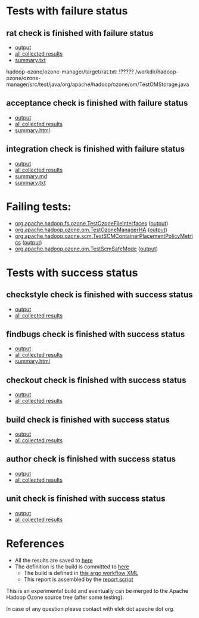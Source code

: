 # Tests with failure status

## rat check is finished with failure status

   * [output](https://raw.githubusercontent.com/elek/ozone-ci-03/master/pr/pr-hdds-2444-t2gfk/rat/output.log)
   * [all collected results](https://github.com/elek/ozone-ci-03/tree/master/pr/pr-hdds-2444-t2gfk/rat)
   * [summary.txt](https://github.com/elek/ozone-ci-03/tree/master/pr/pr-hdds-2444-t2gfk/rat/summary.txt)

hadoop-ozone/ozone-manager/target/rat.txt: !????? /workdir/hadoop-ozone/ozone-manager/src/test/java/org/apache/hadoop/ozone/om/TestOMStorage.java

## acceptance check is finished with failure status

   * [output](https://raw.githubusercontent.com/elek/ozone-ci-03/master/pr/pr-hdds-2444-t2gfk/acceptance/output.log)
   * [all collected results](https://github.com/elek/ozone-ci-03/tree/master/pr/pr-hdds-2444-t2gfk/acceptance)
   * [summary.html](https://elek.github.io/ozone-ci-03/pr/pr-hdds-2444-t2gfk/acceptance/summary.html)


## integration check is finished with failure status

   * [output](https://raw.githubusercontent.com/elek/ozone-ci-03/master/pr/pr-hdds-2444-t2gfk/integration/output.log)
   * [all collected results](https://github.com/elek/ozone-ci-03/tree/master/pr/pr-hdds-2444-t2gfk/integration)
   * [summary.md](https://github.com/elek/ozone-ci-03/tree/master/pr/pr-hdds-2444-t2gfk/integration/summary.md)
   * [summary.txt](https://github.com/elek/ozone-ci-03/tree/master/pr/pr-hdds-2444-t2gfk/integration/summary.txt)

# Failing tests: 

 * [org.apache.hadoop.fs.ozone.TestOzoneFileInterfaces](hadoop-ozone/ozonefs/org.apache.hadoop.fs.ozone.TestOzoneFileInterfaces.txt) ([output](hadoop-ozone/ozonefs/org.apache.hadoop.fs.ozone.TestOzoneFileInterfaces-output.txt))
 * [org.apache.hadoop.ozone.om.TestOzoneManagerHA](hadoop-ozone/integration-test/org.apache.hadoop.ozone.om.TestOzoneManagerHA.txt) ([output](hadoop-ozone/integration-test/org.apache.hadoop.ozone.om.TestOzoneManagerHA-output.txt))
 * [org.apache.hadoop.ozone.scm.TestSCMContainerPlacementPolicyMetrics](hadoop-ozone/integration-test/org.apache.hadoop.ozone.scm.TestSCMContainerPlacementPolicyMetrics.txt) ([output](hadoop-ozone/integration-test/org.apache.hadoop.ozone.scm.TestSCMContainerPlacementPolicyMetrics-output.txt))
 * [org.apache.hadoop.ozone.om.TestScmSafeMode](hadoop-ozone/integration-test/org.apache.hadoop.ozone.om.TestScmSafeMode.txt) ([output](hadoop-ozone/integration-test/org.apache.hadoop.ozone.om.TestScmSafeMode-output.txt))


# Tests with success status

## checkstyle check is finished with success status

   * [output](https://raw.githubusercontent.com/elek/ozone-ci-03/master/pr/pr-hdds-2444-t2gfk/checkstyle/output.log)
   * [all collected results](https://github.com/elek/ozone-ci-03/tree/master/pr/pr-hdds-2444-t2gfk/checkstyle)


## findbugs check is finished with success status

   * [output](https://raw.githubusercontent.com/elek/ozone-ci-03/master/pr/pr-hdds-2444-t2gfk/findbugs/output.log)
   * [all collected results](https://github.com/elek/ozone-ci-03/tree/master/pr/pr-hdds-2444-t2gfk/findbugs)
   * [summary.html](https://elek.github.io/ozone-ci-03/pr/pr-hdds-2444-t2gfk/findbugs/summary.html)


## checkout check is finished with success status

   * [output](https://raw.githubusercontent.com/elek/ozone-ci-03/master/pr/pr-hdds-2444-t2gfk/checkout/output.log)
   * [all collected results](https://github.com/elek/ozone-ci-03/tree/master/pr/pr-hdds-2444-t2gfk/checkout)


## build check is finished with success status

   * [output](https://raw.githubusercontent.com/elek/ozone-ci-03/master/pr/pr-hdds-2444-t2gfk/build/output.log)
   * [all collected results](https://github.com/elek/ozone-ci-03/tree/master/pr/pr-hdds-2444-t2gfk/build)


## author check is finished with success status

   * [output](https://raw.githubusercontent.com/elek/ozone-ci-03/master/pr/pr-hdds-2444-t2gfk/author/output.log)
   * [all collected results](https://github.com/elek/ozone-ci-03/tree/master/pr/pr-hdds-2444-t2gfk/author)


## unit check is finished with success status

   * [output](https://raw.githubusercontent.com/elek/ozone-ci-03/master/pr/pr-hdds-2444-t2gfk/unit/output.log)
   * [all collected results](https://github.com/elek/ozone-ci-03/tree/master/pr/pr-hdds-2444-t2gfk/unit)




# References

 * All the results are saved to [here](https://github.com/elek/ozone-ci-03/tree/master/pr/pr-hdds-2444-t2gfk/)
 * The definition is the build is committed to [here](https://github.com/elek/argo-ozone)
    * The build is defined in [this argo workflow XML](https://github.com/elek/argo-ozone/blob/master/ozone-build.yaml)
    * This report is assembled by the [report script](https://github.com/elek/argo-ozone/blob/master/scripts/report.sh)

This is an experimental build and eventually can be merged to the Apache Hadoop Ozone source tree (after some testing).

In case of any question please contact with elek dot apache dot org.
